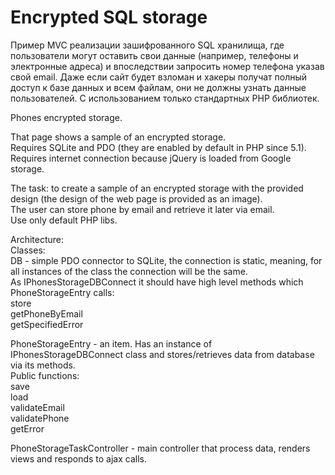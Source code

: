 Encrypted SQL storage
=================

Пример MVC реализации зашифрованного SQL хранилища, где пользователи могут оставить свои данные (например, телефоны и электронные адреса) 
и впоследствии запросить номер телефона указав свой email.
Даже если сайт будет взломан и хакеры получат полный доступ к базе данных и всем файлам, 
они не должны узнать данные пользователей.
С использованием только стандартных PHP библиотек.

Phones encrypted storage.  

That page shows a sample of an encrypted storage.  
Requires SQLite and PDO (they are enabled by default in PHP since 5.1).  
Requires internet connection because jQuery is loaded from Google storage.  

The task: to create a sample of an encrypted storage with the provided design (the design of the web page is provided as an image).  
The user can store phone by email and retrieve it later via email.  
Use only default PHP libs.  

Architecture:  
Classes:  
DB - simple PDO connector to SQLite, the connection is static, meaning, for all instances of the class the connection will be the same.  
As IPhonesStorageDBConnect it should have high level methods which PhoneStorageEntry calls:  
store  
getPhoneByEmail  
getSpecifiedError  

PhoneStorageEntry - an item. Has an instance of IPhonesStorageDBConnect class and stores/retrieves data from database via its methods.  
Public functions:  
save  
load  
validateEmail  
validatePhone  
getError  

PhoneStorageTaskController - main controller that process data, renders views and responds to ajax calls.